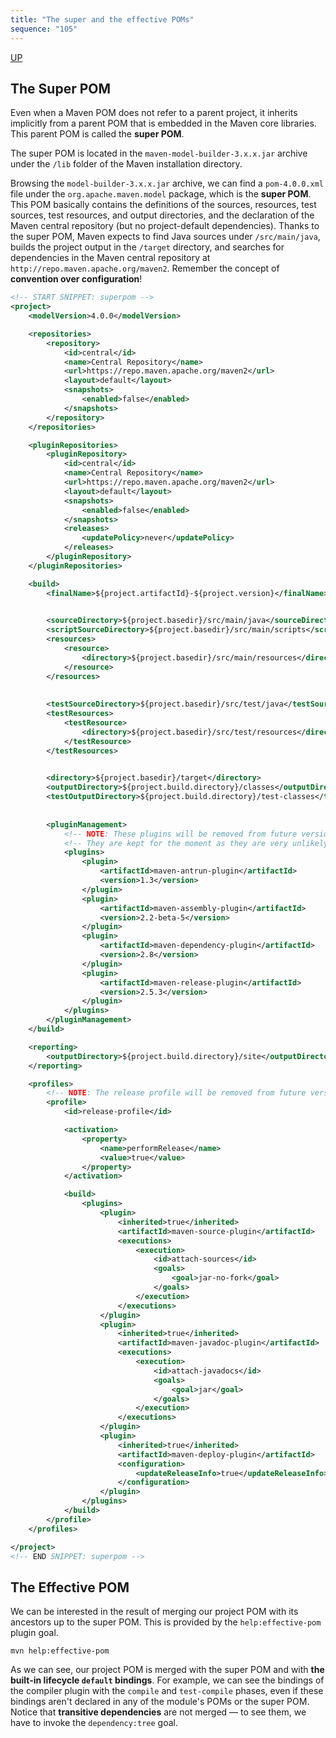 ```yaml
---
title: "The super and the effective POMs"
sequence: "105"
---
```


[UP](/maven-index.html)


## The Super POM

Even when a Maven POM does not refer to a parent project,
it inherits implicitly from a parent POM that is embedded in the Maven core libraries.
This parent POM is called the **super POM**.

The super POM is located in the `maven-model-builder-3.x.x.jar` archive
under the `/lib` folder of the Maven installation directory.

Browsing the `model-builder-3.x.x.jar` archive,
we can find a `pom-4.0.0.xml` file under the `org.apache.maven.model` package, which is the **super POM**.
This POM basically contains the definitions of the sources, resources, test sources, test resources, and output directories,
and the declaration of the Maven central repository (but no project-default dependencies).
Thanks to the super POM, Maven expects to find Java sources under `/src/main/java`,
builds the project output in the `/target` directory,
and searches for dependencies in the Maven central repository at `http://repo.maven.apache.org/maven2`.
Remember the concept of **convention over configuration**!

```xml
<!-- START SNIPPET: superpom -->
<project>
    <modelVersion>4.0.0</modelVersion>

    <repositories>
        <repository>
            <id>central</id>
            <name>Central Repository</name>
            <url>https://repo.maven.apache.org/maven2</url>
            <layout>default</layout>
            <snapshots>
                <enabled>false</enabled>
            </snapshots>
        </repository>
    </repositories>

    <pluginRepositories>
        <pluginRepository>
            <id>central</id>
            <name>Central Repository</name>
            <url>https://repo.maven.apache.org/maven2</url>
            <layout>default</layout>
            <snapshots>
                <enabled>false</enabled>
            </snapshots>
            <releases>
                <updatePolicy>never</updatePolicy>
            </releases>
        </pluginRepository>
    </pluginRepositories>

    <build>
        <finalName>${project.artifactId}-${project.version}</finalName>

        
        <sourceDirectory>${project.basedir}/src/main/java</sourceDirectory>
        <scriptSourceDirectory>${project.basedir}/src/main/scripts</scriptSourceDirectory>
        <resources>
            <resource>
                <directory>${project.basedir}/src/main/resources</directory>
            </resource>
        </resources>
        
        
        <testSourceDirectory>${project.basedir}/src/test/java</testSourceDirectory>
        <testResources>
            <testResource>
                <directory>${project.basedir}/src/test/resources</directory>
            </testResource>
        </testResources>

        
        <directory>${project.basedir}/target</directory>
        <outputDirectory>${project.build.directory}/classes</outputDirectory>
        <testOutputDirectory>${project.build.directory}/test-classes</testOutputDirectory>
        
        
        <pluginManagement>
            <!-- NOTE: These plugins will be removed from future versions of the super POM -->
            <!-- They are kept for the moment as they are very unlikely to conflict with lifecycle mappings (MNG-4453) -->
            <plugins>
                <plugin>
                    <artifactId>maven-antrun-plugin</artifactId>
                    <version>1.3</version>
                </plugin>
                <plugin>
                    <artifactId>maven-assembly-plugin</artifactId>
                    <version>2.2-beta-5</version>
                </plugin>
                <plugin>
                    <artifactId>maven-dependency-plugin</artifactId>
                    <version>2.8</version>
                </plugin>
                <plugin>
                    <artifactId>maven-release-plugin</artifactId>
                    <version>2.5.3</version>
                </plugin>
            </plugins>
        </pluginManagement>
    </build>

    <reporting>
        <outputDirectory>${project.build.directory}/site</outputDirectory>
    </reporting>

    <profiles>
        <!-- NOTE: The release profile will be removed from future versions of the super POM -->
        <profile>
            <id>release-profile</id>

            <activation>
                <property>
                    <name>performRelease</name>
                    <value>true</value>
                </property>
            </activation>

            <build>
                <plugins>
                    <plugin>
                        <inherited>true</inherited>
                        <artifactId>maven-source-plugin</artifactId>
                        <executions>
                            <execution>
                                <id>attach-sources</id>
                                <goals>
                                    <goal>jar-no-fork</goal>
                                </goals>
                            </execution>
                        </executions>
                    </plugin>
                    <plugin>
                        <inherited>true</inherited>
                        <artifactId>maven-javadoc-plugin</artifactId>
                        <executions>
                            <execution>
                                <id>attach-javadocs</id>
                                <goals>
                                    <goal>jar</goal>
                                </goals>
                            </execution>
                        </executions>
                    </plugin>
                    <plugin>
                        <inherited>true</inherited>
                        <artifactId>maven-deploy-plugin</artifactId>
                        <configuration>
                            <updateReleaseInfo>true</updateReleaseInfo>
                        </configuration>
                    </plugin>
                </plugins>
            </build>
        </profile>
    </profiles>

</project>
<!-- END SNIPPET: superpom -->
```

## The Effective POM

We can be interested in the result of merging our project POM with its ancestors up to the super POM.
This is provided by the `help:effective-pom` plugin goal.

```text
mvn help:effective-pom
```

As we can see, our project POM is merged with the super POM and with **the built-in lifecycle `default` bindings**.
For example, we can see the bindings of the compiler plugin with the `compile` and `test-compile` phases,
even if these bindings aren't declared in any of the module's POMs or the super POM.
Notice that **transitive dependencies** are not merged — to see them, we have to invoke the `dependency:tree` goal.
